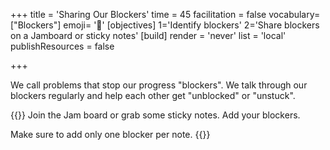 +++
title = 'Sharing Our Blockers'
time = 45
facilitation = false
vocabulary=["Blockers"]
emoji= '🧩'
[objectives]
1='Identify blockers'
2='Share blockers on a Jamboard or sticky notes'
[build]
  render = 'never'
  list = 'local'
  publishResources = false

+++

We call problems that stop our progress "blockers". We talk through our blockers regularly and help each other get "unblocked" or "unstuck".

{{<note title="Sharing Our Blockers" type="activity">}}
Join the Jam board or grab some sticky notes. Add your blockers.

Make sure to add only one blocker per note.
{{</note>}}
